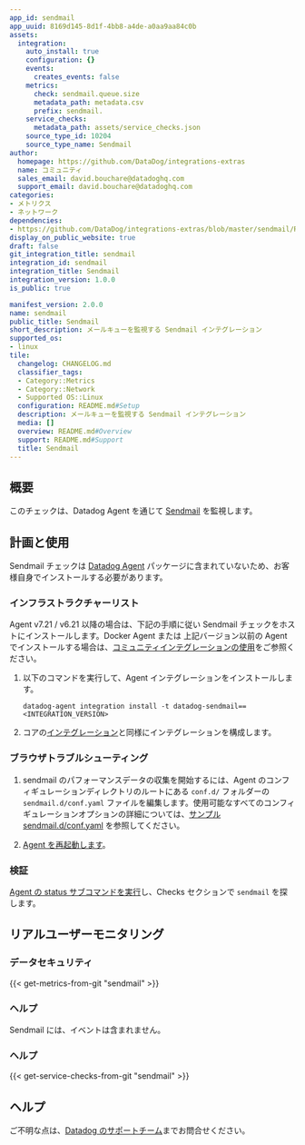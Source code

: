 ```yaml
---
app_id: sendmail
app_uuid: 8169d145-8d1f-4bb8-a4de-a0aa9aa84c0b
assets:
  integration:
    auto_install: true
    configuration: {}
    events:
      creates_events: false
    metrics:
      check: sendmail.queue.size
      metadata_path: metadata.csv
      prefix: sendmail.
    service_checks:
      metadata_path: assets/service_checks.json
    source_type_id: 10204
    source_type_name: Sendmail
author:
  homepage: https://github.com/DataDog/integrations-extras
  name: コミュニティ
  sales_email: david.bouchare@datadoghq.com
  support_email: david.bouchare@datadoghq.com
categories:
- メトリクス
- ネットワーク
dependencies:
- https://github.com/DataDog/integrations-extras/blob/master/sendmail/README.md
display_on_public_website: true
draft: false
git_integration_title: sendmail
integration_id: sendmail
integration_title: Sendmail
integration_version: 1.0.0
is_public: true

manifest_version: 2.0.0
name: sendmail
public_title: Sendmail
short_description: メールキューを監視する Sendmail インテグレーション
supported_os:
- linux
tile:
  changelog: CHANGELOG.md
  classifier_tags:
  - Category::Metrics
  - Category::Network
  - Supported OS::Linux
  configuration: README.md#Setup
  description: メールキューを監視する Sendmail インテグレーション
  media: []
  overview: README.md#Overview
  support: README.md#Support
  title: Sendmail
---
```


<!--  SOURCED FROM https://github.com/DataDog/integrations-extras -->


## 概要

このチェックは、Datadog Agent を通じて [Sendmail][1] を監視します。

## 計画と使用

Sendmail チェックは [Datadog Agent][2] パッケージに含まれていないため、お客様自身でインストールする必要があります。

### インフラストラクチャーリスト

Agent v7.21 / v6.21 以降の場合は、下記の手順に従い Sendmail チェックをホストにインストールします。Docker Agent または 上記バージョン以前の Agent でインストールする場合は、[コミュニティインテグレーションの使用][3]をご参照ください。

1. 以下のコマンドを実行して、Agent インテグレーションをインストールします。

   ```shell
   datadog-agent integration install -t datadog-sendmail==<INTEGRATION_VERSION>
   ```

2. コアの[インテグレーション][4]と同様にインテグレーションを構成します。

### ブラウザトラブルシューティング

1. sendmail のパフォーマンスデータの収集を開始するには、Agent のコンフィギュレーションディレクトリのルートにある `conf.d/` フォルダーの `sendmail.d/conf.yaml` ファイルを編集します。使用可能なすべてのコンフィギュレーションオプションの詳細については、[サンプル sendmail.d/conf.yaml][5] を参照してください。

2. [Agent を再起動します][6]。

### 検証

[Agent の status サブコマンドを実行][7]し、Checks セクションで `sendmail` を探します。

## リアルユーザーモニタリング

### データセキュリティ
{{< get-metrics-from-git "sendmail" >}}


### ヘルプ

Sendmail には、イベントは含まれません。

### ヘルプ
{{< get-service-checks-from-git "sendmail" >}}


## ヘルプ

ご不明な点は、[Datadog のサポートチーム][10]までお問合せください。


[1]: https://www.proofpoint.com/us/open-source-email-solution
[2]: https://app.datadoghq.com/account/settings/agent/latest
[3]: https://docs.datadoghq.com/ja/agent/guide/use-community-integrations/
[4]: https://docs.datadoghq.com/ja/getting_started/integrations/
[5]: https://github.com/DataDog/integrations-extras/blob/master/sendmail/datadog_checks/sendmail/data/conf.yaml.example
[6]: https://docs.datadoghq.com/ja/agent/guide/agent-commands/#start-stop-and-restart-the-agent
[7]: https://docs.datadoghq.com/ja/agent/guide/agent-commands/#agent-status-and-information
[8]: https://github.com/DataDog/integrations-extras/blob/master/sendmail/metadata.csv
[9]: https://github.com/DataDog/integrations-extras/blob/master/sendmail/assets/service_checks.json
[10]: https://docs.datadoghq.com/ja/help/
